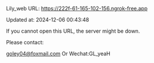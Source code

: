 Lily_web URL: https://222f-61-165-102-156.ngrok-free.app

Updated at: 2024-12-06 00:43:48

If you cannot open this URL, the server might be down.

Please contact: 

goley04@foxmail.com Or Wechat:GL_yeaH